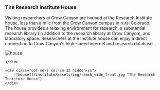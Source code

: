 ### The Research Institute House

Visiting researchers at Crow Canyon are housed at the Research Institute house, less than a mile from the Crow Canyon campus in rural Colorado. The house provides a relaxing environment for research, a substantial research library (in addition to the research library at Crow Canyon), and laboratory space. Researchers at the Institute house can enjoy a direct connection to Crow Canyon's high-speed internet and research database.

![house](/institute/assets/img/ranch_wide_front.jpg "The Research Institute House")

<div class="row">
    <div class="col-md-5 col-xs-12">
    
    </div>
    
    <div class="col-md-7 col-sm-12 hidden-xs">
        ![house](/institute/assets/img/ranch_wide_front.jpg "The Research Institute House")
    </div>
</div>